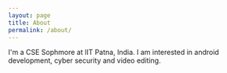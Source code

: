 ```yaml
---
layout: page
title: About
permalink: /about/
---
```


I'm a CSE Sophmore at IIT Patna, India. I am interested in android development, cyber security and video editing.
